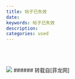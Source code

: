 ```yaml
---
title: 帖子已失效
date: 
keywords: 帖子已失效
description: 
categories: used
---
```

<td class="t_f" id="postmessage_1943652">

<br/>
<br/>
<br/>

<img aid="957355" data-cf-modified-26c4cbe9ad38c6e5d055bffe-="" file="data/attachment/forum/201810/05/135758e1235d8z84ttytt4.jpg.thumb.jpg" id="aimg_957355" inpost="1" onclick="" onmouseover="" src="http://www.flw.ph/data/attachment/forum/201810/05/135758e1235d8z84ttytt4.jpg" style="cursor:pointer" zoomfile="data/attachment/forum/201810/05/135758e1235d8z84ttytt4.jpg"/>


</td>
###### 转载自[菲龙网]